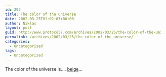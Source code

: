 ```yaml
---
id: 292
title: The color of the universe
date: 2002-03-25T01:02:03+00:00
author: Niklas
layout: post
guid: http://www.protocol7.com/archives/2002/03/25/the-color-of-the-universe/
permalink: /archives/2002/03/25/the_color_of_the_universe/
categories:
  - Uncategorized
tags:
  - Uncategorized
---
```

<div class='microid-50dcaf61e18fef1bbb1210b676482d1dd7365461'>
  <p>
    The color of the universe is&#8230;. <a href="http://www.pha.jhu.edu/~kgb/cosspec/">beige</a>&#8230;
  </p>
</div>
